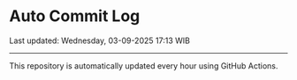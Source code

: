 # Auto Commit Log

Last updated: Wednesday, 03-09-2025 17:13 WIB

---

This repository is automatically updated every hour using GitHub Actions.
